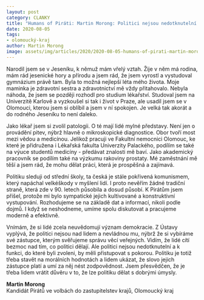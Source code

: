 ```yaml
---
layout: post
category: CLANKY
title: "Humans of Piráti: Martin Morong: Politici nejsou nedotknutelní ke své funkci musí mít pokoru"
date: 2020-08-05
tags: 
- olomoucký-kraj
author: Martin Morong
image: assets/img/articles/2020/2020-08-05-humans-of-pirati-martin-morong-politici-nejsou-nedotknutelni-ke-sve-funkci-musi-mit-pokoru.jpg  #751x422 pixelu
---
```

Narodil jsem se v Jeseníku, k němuž mám vřelý vztah. Žije v něm má rodina, mám rád jesenické hory a přírodu a jsem rád, že jsem vyrostl a vystudoval gymnázium právě tam. Byla to možná nejlepší léta mého života. Moje maminka je zdravotní sestra a zdravotnictví mě vždy přitahovalo. Nebyla náhoda, že jsem se později rozhodl pro studium lékařství. Studoval jsem na Univerzitě Karlově a vyzkoušel si tak i život v Praze, ale usadil jsem se v Olomouci, kterou jsem si oblíbil a jsem v ní spokojen. Je velká tak akorát a do rodného Jeseníku to není daleko.

Jako lékař jsem si zvolil patologii. O té mají lidé mylné představy. Není jen o provádění pitev, nýbrž hlavně o mikroskopické diagnostice. Obor tvoří most mezi vědou a medicínou. Jelikož pracuji ve Fakultní nemocnici Olomouc, ke které je přidružena i Lékařská fakulta Univerzity Palackého, podílím se také na výuce studentů medicíny - předávat znalosti mě baví. Jako akademický pracovník se podílím také na výzkumu rakoviny prostaty. Mé zaměstnání mě těší a jsem rád, že mohu dělat práci, která je prospěšná a zajímavá.

Politiku sleduji od střední školy, ta česká je stále pokřivená komunismem, který napáchal velkéškody v myšlení lidí. I proto nevěřím žádné tradiční straně, která zde v 90. letech působila a dosud působí. K Pirátům jsem přišel, protože mi bylo sympatické jejich kultivované a konstruktivní vystupování. Rozhodujeme se na základě dat a informací, nikoli podle dojmů. I když se neshodneme, umíme spolu diskutovat a pracujeme moderně a efektivně.

Vnímám, že si lidé zcela neuvědomují význam demokracie. Z Ústavy vyplývá, že politici nejsou nad lidem a nevládnou mu, nýbrž že si vybíráme své zástupce, kterým svěřujeme správu věcí veřejných. Vidím, že lidé cítí bezmoc nad tím, co politici dělají. Ale politici nejsou nedotknutelní a k funkci, do které byli zvoleni, by měli přistupovat s pokorou. Politiku je totiž třeba stavět na morálních hodnotách a lidem ukázat, že slovo jejich zástupce platí a umí za něj nést zodpovědnost. Jsem přesvědčen, že je třeba lidem vrátit důvěru v to, že lze politiku dělat s dobrými úmysly.

**Martin Morong**  
Kandidát Pirátů ve volbách do zastupitelstev krajů, Olomoucký kraj


